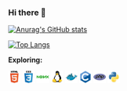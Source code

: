 ### Hi there 👋

<!--
**TonyHuang0711/TonyHuang0711** is a ✨ _special_ ✨ repository because its `README.md` (this file) appears on your GitHub profile.

Here are some ideas to get you started:

- 🔭 I’m currently working on ...
- 🌱 I’m currently learning ...
- 👯 I’m looking to collaborate on ...
- 🤔 I’m looking for help with ...
- 💬 Ask me about ...
- 📫 How to reach me: ...
- 😄 Pronouns: ...
- ⚡ Fun fact: ...
-->

[![Anurag's GitHub stats](https://github-readme-stats.vercel.app/api?username=TonyHuang0711)](https://github.com/anuraghazra/github-readme-stats)

[![Top Langs](https://github-readme-stats.vercel.app/api/top-langs/?username=TonyHuang0711&layout=compact&exclude_repo=doubi,typecho-theme-handsome-docs,GoogleTranslate,typecho-theme-handsome-opensource,luci-app-aliddns)](https://github.com/anuraghazra/github-readme-stats)


<!--
**Skillful at:**

<code><img src="https://raw.githubusercontent.com/devicons/devicon/master/icons/javascript/javascript-original.svg" alt="javascript" height="25"/></code>
<code><img src="https://raw.githubusercontent.com/devicons/devicon/master/icons/typescript/typescript-original.svg" alt="typescript" height="25"/></code>
<code><img src="https://raw.githubusercontent.com/devicons/devicon/master/icons/sass/sass-original.svg" alt="sass" height="25"/></code>
<code><img src="https://raw.githubusercontent.com/devicons/devicon/master/icons/vuejs/vuejs-original.svg" alt="vue" height="25"/></code>
<code><img src="https://raw.githubusercontent.com/devicons/devicon/master/icons/webpack/webpack-original.svg" alt="webpack" height="25"/></code>
<code><img src="https://raw.githubusercontent.com/devicons/devicon/master/icons/nodejs/nodejs-original.svg" alt="nodejs" height="25"/></code>
-->
**Exploring:** 

<code><img src="https://raw.githubusercontent.com/devicons/devicon/master/icons/html5/html5-original-wordmark.svg" alt="html5" height="25"/></code>
<code><img src="https://raw.githubusercontent.com/devicons/devicon/master/icons/css3/css3-original-wordmark.svg" alt="css3" height="25"/></code>
<code><img src="https://raw.githubusercontent.com/devicons/devicon/master/icons/nginx/nginx-original.svg" alt="nginx" height="25"/></code>
<code><img src="https://raw.githubusercontent.com/devicons/devicon/master/icons/linux/linux-original.svg" alt="linux" height="25"/></code>
<code><img src="https://raw.githubusercontent.com/devicons/devicon/master/icons/docker/docker-original.svg" alt="docker" height="25"/></code>
<code><img src="https://raw.githubusercontent.com/devicons/devicon/master/icons/c/c-original.svg" alt="c" height="25"/></code>
<code><img src="https://raw.githubusercontent.com/devicons/devicon/master/icons/php/php-original.svg" alt="php" height="25"/></code>
<code><img src="https://raw.githubusercontent.com/devicons/devicon/master/icons/python/python-original.svg" alt="python" height="25"/></code>
